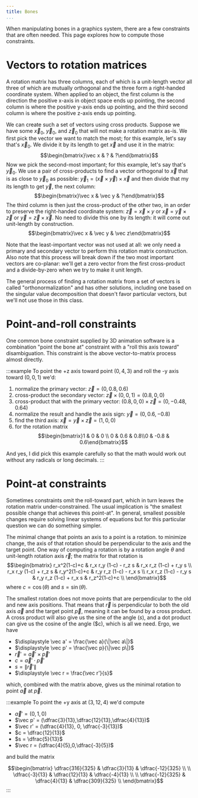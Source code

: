 ```yaml
---
title: Bones
...
```


When manipulating bones in a graphics system, there are a few constraints that are often needed. This page explores how to compute those constraints.


# Vectors to rotation matrices

A rotation matrix has three columns,
each of which is a unit-length vector
all three of which are mutually orthogonal
and the three form a right-handed coordinate system.
When applied to an object, the first column is the direction the positive x-axis in object space ends up pointing,
the second column is where the positive y-axis ends up pointing,
and the third second column is where the positive z-axis ends up pointing.

We can create such a set of vectors using cross products.
Suppose we have some $\vec x_0$, $\vec y_0$, and $\vec z_0$ that will not make a rotation matrix as-is.
We first pick the vector we want to match the most; for this example, let's say that's $\vec x_0$.
We divide it by its length to get $\vec x$ and use it in the matrix:
$$\begin{bmatrix}\vec x & ? & ?\end{bmatrix}$$
Now we pick the second-most important; for this example, let's say that's $\vec y_0$.
We use a pair of cross-products to find a vector orthogonal to $\vec x$ that is as close to $\vec y_0$ as possible:
$\vec y_1 = (\vec x \times \vec y) \times \vec x$
and then divide that my its length to get $\vec y$, the next column:
$$\begin{bmatrix}\vec x & \vec y & ?\end{bmatrix}$$
The third column is then just the cross-product of the other two, in an order to preserve the right-handed coordinate system: $\vec z = \vec x \times y$ or $\vec x = \vec y \times \vec z$ or $\vec y = \vec z \times \vec x$.
No need to divide this one by its length: it will come out unit-length by construction.
$$\begin{bmatrix}\vec x & \vec y & \vec z\end{bmatrix}$$

Note that the least-important vector was not used at all: we only need a primary and secondary vector to perform this rotation matrix construction.
Also note that this process will break down if the two most important vectors are co-planar: we'll get a zero vector from the first cross-product and a divide-by-zero when we try to make it unit length.

The general process of finding a rotation matrix from a set of vectors is called "orthonormalization"
and has other solutions, including one based on the singular value decomposition that doesn't favor particular vectors,
but we'll not use those in this class.

# Point-and-roll constraints

One common bone constraint supplied by 3D animation software is a combination "point the bone at" constraint with a "roll this axis toward" disambiguation.
This constraint is the above vector-to-matrix process almost directly.

:::example
To point the +z axis toward point $(0,4,3)$ and roll the -y axis toward $(0,0,1)$ we'd:

1. normalize the primary vector: $\vec z = (0, 0.8, 0.6)$
1. cross-product the secondary vector: $\vec z \times (0,0,1) = (0.8,0,0)$
1. cross-product that with the primary vector: $(0.8,0,0) \times \vec z = (0,-0.48,0.64)$
1. normalize the result and handle the axis sign: $\vec y = (0, 0.6, -0.8)$
1. find the third axis: $\vec x = \vec y \times \vec z = (1,0,0)$
1. for the rotation matrix $$\begin{bmatrix}1 & 0 & 0 \\ 0 & 0.6 & 0.8\\0 & -0.8 & 0.6\end{bmatrix}$$

And yes, I did pick this example carefully so that the math would work out without any radicals or long decimals.
:::

# Point-at constraints

Sometimes constraints omit the roll-toward part, which in turn leaves the rotation matrix under-constrained.
The usual implication is "the smallest possible change that achieves this point-at".
In general, smallest possible changes require solving linear systems of equations
but for this particular question we can do something simpler.

The minimal change that points an axis to a point is a rotation.
to minimize change, the axis of that rotation should be perpendicular to the axis and the target point.
One way of computing a rotation is by a rotation angle $\theta$ and unit-length rotation axis $\vec r$;
the matrix for that rotation is
$$\begin{bmatrix}
r_x^2(1-c)+c & r_x r_y (1-c) - r_z s & r_x r_z (1-c) + r_y s  \\
r_x r_y (1-c) + r_z s & r_y^2(1-c)+c  & r_y r_z (1-c) - r_x s  \\
r_x r_z (1-c) - r_y s & r_y r_z (1-c) + r_x s & r_z^2(1-c)+c \\
\end{bmatrix}$$
where $c = \cos(\theta)$ and $s = \sin(\theta)$.

The smallest rotation does not move points that are perpendicular to the old and new axis positions.
That means that $\vec r$ is perpendicular to both the old axis $\vec a$ and the target point $\vec p$,
meaning it can be found by a cross product.
A cross product will also give us the sine of the angle ($s$),
and a dot product can give us the cosine of the angle ($c),
which is all we need.
Ergo, we have

- $\displaystyle \vec a' = \frac{\vec a}{\|\vec a\|}$
- $\displaystyle \vec p' = \frac{\vec p}{\|\vec p\|}$
- $\vec r' = \vec a' \times \vec p'$
- $c = \vec a' \cdot \vec p'$
- $s = \|\vec r'\|$
- $\displaystyle \vec r = \frac{\vec r'}{s}$

which, combined with the matrix above, gives us the minimal rotation to point $\vec a$ at $\vec p$.

:::example
To point the +y axis at $(3,12,4)$ we'd compute

- $\vec a' = (0,1,0)$
- $\vec p' = (\dfrac{3}{13},\dfrac{12}{13},\dfrac{4}{13})$
- $\vec r' = (\dfrac{4}{13}, 0, \dfrac{-3}{13})$
- $c = \dfrac{12}{13}$
- $s = \dfrac{5}{13}$
- $\vec r = (\dfrac{4}{5},0,\dfrac{-3}{5})$

and build the matrix

$$\begin{bmatrix}
\dfrac{316}{325} & \dfrac{3}{13} & \dfrac{-12}{325} \\ \\
\dfrac{-3}{13} & \dfrac{12}{13}  & \dfrac{-4}{13} \\ \\ 
\dfrac{-12}{325} & \dfrac{4}{13} & \dfrac{309}{325} \\
\end{bmatrix}$$
:::
